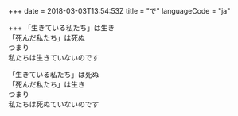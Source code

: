 +++
date = 2018-03-03T13:54:53Z
title = "で"
languageCode = "ja"

+++
「生きている私たち」は生き  
「死んだ私たち」は死ぬ  
つまり  
私たちは生きていないのです  
  
「生きている私たち」は死ぬ  
「死んだ私たち」は生き  
つまり  
私たちは死ぬていないのです  